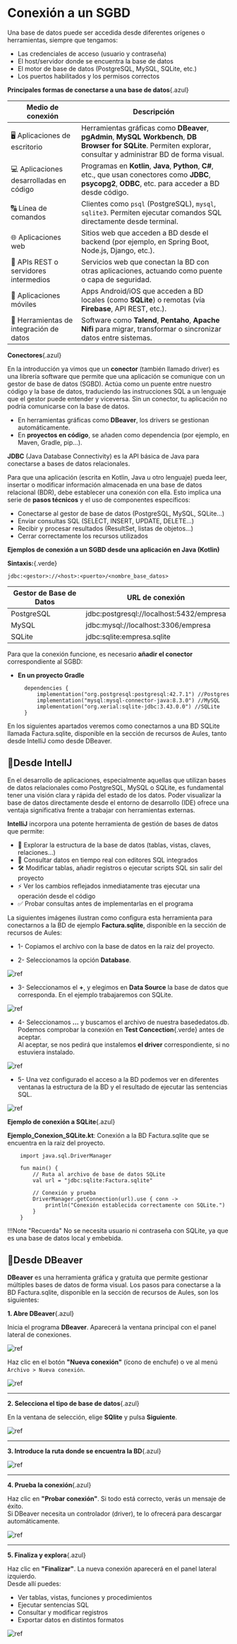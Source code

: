 
# Conexión a un SGBD

Una base de datos puede ser accedida desde diferentes orígenes o herramientas, siempre que tengamos:

- Las credenciales de acceso (usuario y contraseña)
- El host/servidor donde se encuentra la base de datos
- El motor de base de datos (PostgreSQL, MySQL, SQLite, etc.)
- Los puertos habilitados y los permisos correctos



**Principales formas de conectarse a una base de datos**{.azul}

| Medio de conexión                         | Descripción                                                                 |
|-------------------------------------------|-----------------------------------------------------------------------------|
| 🖥️ Aplicaciones de escritorio             | Herramientas gráficas como **DBeaver**, **pgAdmin**, **MySQL Workbench**, **DB Browser for SQLite**. Permiten explorar, consultar y administrar BD de forma visual. |
| 💻 Aplicaciones desarrolladas en código   | Programas en **Kotlin**, **Java**, **Python**, **C#**, etc., que usan conectores como **JDBC**, **psycopg2**, **ODBC**, etc. para acceder a BD desde código. |
| 🔠 Línea de comandos                      | Clientes como `psql` (PostgreSQL), `mysql`, `sqlite3`. Permiten ejecutar comandos SQL directamente desde terminal. |
| 🌐 Aplicaciones web                        | Sitios web que acceden a BD desde el backend (por ejemplo, en Spring Boot, Node.js, Django, etc.). |
| 🔄 APIs REST o servidores intermedios     | Servicios web que conectan la BD con otras aplicaciones, actuando como puente o capa de seguridad. |
| 📱 Aplicaciones móviles                   | Apps Android/iOS que acceden a BD locales (como **SQLite**) o remotas (vía **Firebase**, API REST, etc.). |
| 📂 Herramientas de integración de datos   | Software como **Talend**, **Pentaho**, **Apache Nifi** para migrar, transformar o sincronizar datos entre sistemas. |


**Conectores**{.azul}

En la introducción ya vimos que un **conector** (también llamado driver) es una librería software que permite que una aplicación se comunique con un gestor de base de datos (SGBD). Actúa como un puente entre nuestro código y la base de datos, traduciendo las instrucciones SQL a un lenguaje que el gestor puede entender y viceversa. Sin un conector, tu aplicación no podría comunicarse con la base de datos.

- En herramientas gráficas como **DBeaver**, los drivers se gestionan automáticamente.
- En **proyectos en código**, se añaden como dependencia (por ejemplo, en Maven, Gradle, pip…).

**JDBC** (Java Database Connectivity) es la API básica de Java para conectarse a bases de datos relacionales.

Para que una aplicación (escrita en Kotlin, Java u otro lenguaje) pueda leer, insertar o modificar información almacenada en una base de datos relacional (BDR), debe establecer una conexión con ella. Esto implica una serie de **pasos técnicos** y el uso de componentes específicos:

- Conectarse al gestor de base de datos (PostgreSQL, MySQL, SQLite…)
- Enviar consultas SQL (SELECT, INSERT, UPDATE, DELETE…)
- Recibir y procesar resultados (ResultSet, listas de objetos…)
- Cerrar correctamente los recursos utilizados

**Ejemplos de conexión a un SGBD desde una aplicación en Java (Kotlin)**

**Sintaxis:**{.verde}

    jdbc:<gestor>://<host>:<puerto>/<nombre_base_datos>

Gestor de Base de Datos|	URL de conexión
-----------------------|---------------------
PostgreSQL|	jdbc:postgresql://localhost:5432/empresa
MySQL|	jdbc:mysql://localhost:3306/empresa
SQLite|	jdbc:sqlite:empresa.sqlite


Para que la conexión funcione, es necesario **añadir el conector** correspondiente al SGBD:   


- **En un proyecto Gradle**

        dependencies {
            implementation("org.postgresql:postgresql:42.7.1") //Postgres
            implementation("mysql:mysql-connector-java:8.3.0") //MySQL
            implementation("org.xerial:sqlite-jdbc:3.43.0.0") //SQLite
        }

En los siguientes apartados veremos como conectarnos a una BD SQLite llamada Factura.sqlite, disponible en la sección de recursos de Aules, tanto desde IntelliJ como desde DBeaver.

## 🔹Desde IntellJ

En el desarrollo de aplicaciones, especialmente aquellas que utilizan bases de datos relacionales como PostgreSQL, MySQL o SQLite, es fundamental tener una visión clara y rápida del estado de los datos. Poder visualizar la base de datos directamente desde el entorno de desarrollo (IDE) ofrece una ventaja significativa frente a trabajar con herramientas externas.

**IntelliJ** incorpora una potente herramienta de gestión de bases de datos que permite:


- 📂 Explorar la estructura de la base de datos (tablas, vistas, claves, relaciones…)
- 🔎 Consultar datos en tiempo real con editores SQL integrados
- 🛠️ Modificar tablas, añadir registros o ejecutar scripts SQL sin salir del proyecto
- ⚡ Ver los cambios reflejados inmediatamente tras ejecutar una operación desde el código
- ✅ Probar consultas antes de implementarlas en el programa

La siguientes imágenes ilustran como configura esta herramienta para conectarnos a la BD de ejemplo **Factura.sqlite**, disponible en la sección de recursos de Aules:

- 1- Copiamos el archivo con la base de datos en la raiz del proyecto.


- 2- Seleccionamos la opción **Database**.

![ref](img/bd_1.jpg)


- 3- Seleccionamos el **+**, y elegimos en **Data Source** la base de datos que corresponda. En el ejemplo trabajaremos con SQLite.

![ref](img/bd_2.jpg)

- 4- Seleccionamos **...** y buscamos el archivo de nuestra basededatos.db.  
Podemos comprobar la conexión en **Test Concection**{.verde} antes de aceptar.  
Al aceptar, se nos pedirá que instalemos **el driver** correspondiente, si no estuviera instalado.

![ref](img/bd_3.jpg)

- 5- Una vez configurado el acceso a la BD podemos ver en diferentes ventanas la estructura de la BD y el resultado de ejecutar las sentencias SQL.

![ref](img/bd_4.jpg)




<!--
**Ejemplo de conexión a Postgresql**

        import java.sql.DriverManager

        
        fun main() {
            // Ruta al archivo de base de datos Postgres
            val url = "jdbc:postgresql://localhost:5432/empresa"
            val user = "postgres"
            val pass = "admin"

            // Conexión y prueba
            DriverManager.getConnection(url, user, pass).use { conn ->
                println("Conexión establecida correctamente.")
            }        
        }
-->

**Ejemplo de conexión a SQLite**{.azul}

**Ejemplo_Conexion_SQLite.kt**: Conexión a la BD Factura.sqlite que se encuentra en la raiz del proyecto.

        import java.sql.DriverManager

        fun main() {
            // Ruta al archivo de base de datos SQLite
            val url = "jdbc:sqlite:Factura.sqlite"

            // Conexión y prueba
            DriverManager.getConnection(url).use { conn ->
                println("Conexión establecida correctamente con SQLite.")
            }
        }

!!!Note "Recuerda"
    No se necesita usuario ni contraseña con SQLite, ya que es una base de datos local y embebida.     


## 🔹Desde DBeaver    


**DBeaver** es una herramienta gráfica y gratuita que permite gestionar múltiples bases de datos de forma visual. Los pasos para conectarse a la BD  Factura.sqlite, disponible en la sección de recursos de Aules, son los siguientes:


**1. Abre DBeaver**{.azul}

Inicia el programa **DBeaver**. Aparecerá la ventana principal con el panel lateral de conexiones.

![ref](img/dbeaver0.jpg)

Haz clic en el botón **"Nueva conexión"** (ícono de enchufe) o ve al menú `Archivo > Nueva conexión`.

![ref](img/dbeaver2.jpg)

---


**2. Selecciona el tipo de base de datos**{.azul}

En la ventana de selección, elige **SQlite** y pulsa **Siguiente**.

![ref](img/dbeaver3.jpg)


---

**3. Introduce la ruta donde se encuentra la BD**{.azul}


![ref](img/dbeaver4.jpg)


---

**4. Prueba la conexión**{.azul}

Haz clic en **"Probar conexión"**. Si todo está correcto, verás un mensaje de éxito.  
Si DBeaver necesita un controlador (driver), te lo ofrecerá para descargar automáticamente.


![ref](img/dbeaver5.jpg)


---

**5. Finaliza y explora**{.azul}

Haz clic en **"Finalizar"**. La nueva conexión aparecerá en el panel lateral izquierdo.  
Desde allí puedes:

- Ver tablas, vistas, funciones y procedimientos
- Ejecutar sentencias SQL
- Consultar y modificar registros
- Exportar datos en distintos formatos

![ref](img/dbeaver6.jpg)



